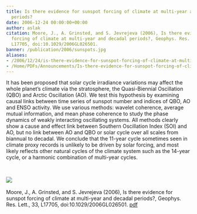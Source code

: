 ```yaml
---
title: Is there evidence for sunspot forcing of climate at multi-year and decadal
  periods?
date: 2006-12-24 00:00:00+00:00
author: aslak
citation: Moore, J., A. Grinsted, and S. Jevrejeva (2006), Is there evidence for sunspot
  forcing of climate at multi-year and decadal periods?, Geophys. Res. Lett., 33,
  L17705, doi:10.1029/2006GL026501.
banner: /publication/2006/sunspots.jpg
aliases:
- /2006/12/24/is-there-evidence-for-sunspot-forcing-of-climate-at-multi-year-and-decadal-periods/
- /Home/PDFs/Announcements/Is-there-evidence-for-sunspot-forcing-of-climate-at-multi-year-and-decadal-periods-
---
```


It has been proposed that solar cycle irradiance variations may affect the whole planet’s climate via the stratosphere, the Quasi-Biennial Oscillation (QBO) and Arctic Oscillation (AO). We test this hypothesis by examining causal links between time series of sunspot number and indices of QBO, AO and ENSO activity. <!--more-->We use various methods: wavelet coherence, average mutual information, and mean phase coherence to study the phase dynamics of weakly interacting oscillating systems. All methods clearly show a cause and effect link between Southern Oscillation Index (SOI) and AO, but no link between AO and QBO or solar cycle over all scales from biannual to decadal. We conclude that the 11-year cycle sometimes seen in climate proxy records is unlikely to be driven by solar forcing, and most likely reflects other natural cycles of the climate system such as the 14-year cycle, or a harmonic combination of multi-year cycles.

 

![](/publication/2006/nosunspotforcing.jpg)
 

Moore, J., A. Grinsted, and S. Jevrejeva (2006), Is there evidence for sunspot forcing of climate at multi-year and decadal periods?, Geophys. Res. Lett., 33, L17705, doi:10.1029/2006GL026501. [pdf](/pdf/Moore-grl06-sunspots.pdf)